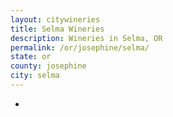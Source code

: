 ```yaml
---
layout: citywineries
title: Selma Wineries
description: Wineries in Selma, OR
permalink: /or/josephine/selma/
state: or
county: josephine
city: selma
---
```

-
